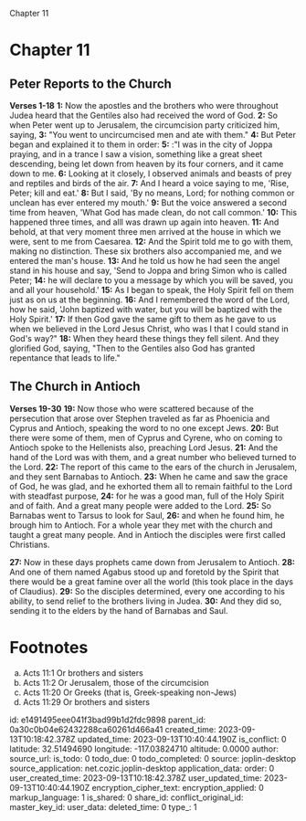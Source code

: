 Chapter 11

# Chapter 11
## Peter Reports to the Church
**Verses 1-18**
**1:** Now the apostles and the brothers who were throughout Judea heard that the Gentiles also had received the word of God.
**2:** So when Peter went up to Jerusalem, the circumcision party criticized him, saying,
**3:** "You went to uncircumcised men and ate with them."
**4:** But Peter began and explained it to them in order:
**5:** :"I was in the city of Joppa praying, and in a trance I saw a vision, something like a great sheet descending, being let down from heaven by its four corners, and it came down to me.
**6:** Looking at it closely, I observed animals and beasts of prey and reptiles and birds of the air.
**7:** And I heard a voice saying to me, 'Rise, Peter; kill and eat.'
**8:** But I said, 'By no means, Lord; for nothing common or unclean has ever entered my mouth.'
**9:** But the voice answered a second time from heaven, 'What God has made clean, do not call common.'
**10:** This happened three times, and alll was drawn up again into heaven.
**11:** And behold, at that very moment three men arrived at the house in which we were, sent to me from Caesarea.
**12:** And the Spirit told me to go with them, making no distinction. These six brothers also accompanied me, and we entered the man's house.
**13:** And he told us how he had seen the angel stand in his house and say, 'Send to Joppa and bring Simon who is called Peter;
**14:** he will declare to you a message by which you will be saved, you and all your household.'
**15:** As I began to speak, the Holy Spirit fell on them just as on us at the beginning.
**16:** And I remembered the word of the Lord, how he said, 'John baptized with water, but you will be baptized with the Holy Spirit.'
**17:** If then God gave the same gift to them as he gave to us when we believed in the Lord Jesus Christ, who was I that I could stand in God's way?"
**18:** When they heard these things they fell silent. And they glorified God, saying, "Then to the Gentiles also God has granted repentance that leads to life."

## The Church in Antioch
**Verses 19-30**
**19:** Now those who were scattered because of the persecution that arose over Stephen traveled as far as Phoenicia and Cyprus and Antioch, speaking the word to no one except Jews.
**20:** But there were some of them, men of Cyprus and Cyrene, who on coming to Antioch spoke to the Hellenists also, preaching Lord Jesus.
**21:** And the hand of the Lord was with them, and a great number who believed turned to the Lord.
**22:** The report of this came to the ears of the church in Jerusalem, and they sent Barnabas to Antioch.
**23:** When he came and saw the grace of God, he was glad, and he exhorted them all to remain faithful to the Lord with steadfast purpose,
**24:** for he was a good man, full of the Holy Spirit and of faith. And a great many people were added to the Lord.
**25:** So Barnabas went to Tarsus to look for Saul,
**26:** and when he found him, he brough him to Antioch. For a whole year they met with the church and taught a great many people. And in Antioch the disciples were first called Christians.

**27:** Now in these days prophets came down from Jerusalem to Antioch.
**28:** And one of them named Agabus stood up and foretold by the Spirit that there would be a great famine over all the world (this took place in the days of Claudius).
**29:** So the disciples determined, every one according to his ability, to send relief to the brothers living in Judea.
**30:** And they did so, sending it to the elders by the hand of Barnabas and Saul.

# Footnotes
<ol type='a'>
	<li>Acts 11:1 Or brothers and sisters</li>
	<li>Acts 11:2 Or Jerusalem, those of the circumcision</li>
	<li>Acts 11:20 Or Greeks (that is, Greek-speaking non-Jews)</li>
	<li>Acts 11:29 Or brothers and sisters</li>
</ol>


id: e1491495eee041f3bad99b1d2fdc9898
parent_id: 0a30c0b04e62432288ca60261d466a41
created_time: 2023-09-13T10:18:42.378Z
updated_time: 2023-09-13T10:40:44.190Z
is_conflict: 0
latitude: 32.51494690
longitude: -117.03824710
altitude: 0.0000
author: 
source_url: 
is_todo: 0
todo_due: 0
todo_completed: 0
source: joplin-desktop
source_application: net.cozic.joplin-desktop
application_data: 
order: 0
user_created_time: 2023-09-13T10:18:42.378Z
user_updated_time: 2023-09-13T10:40:44.190Z
encryption_cipher_text: 
encryption_applied: 0
markup_language: 1
is_shared: 0
share_id: 
conflict_original_id: 
master_key_id: 
user_data: 
deleted_time: 0
type_: 1